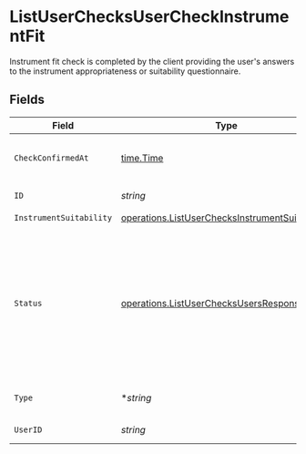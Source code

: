 # ListUserChecksUserCheckInstrumentFit

Instrument fit check is completed by the client providing the user's answers to the instrument appropriateness or suitability questionnaire.


## Fields

| Field                                                                                                                                                                       | Type                                                                                                                                                                        | Required                                                                                                                                                                    | Description                                                                                                                                                                 |
| --------------------------------------------------------------------------------------------------------------------------------------------------------------------------- | --------------------------------------------------------------------------------------------------------------------------------------------------------------------------- | --------------------------------------------------------------------------------------------------------------------------------------------------------------------------- | --------------------------------------------------------------------------------------------------------------------------------------------------------------------------- |
| `CheckConfirmedAt`                                                                                                                                                          | [time.Time](https://pkg.go.dev/time#Time)                                                                                                                                   | :heavy_check_mark:                                                                                                                                                          | Completion date and time of the instrument fit check.                                                                                                                       |
| `ID`                                                                                                                                                                        | *string*                                                                                                                                                                    | :heavy_check_mark:                                                                                                                                                          | User Check unique identifier.                                                                                                                                               |
| `InstrumentSuitability`                                                                                                                                                     | [operations.ListUserChecksInstrumentSuitability](../../models/operations/listuserchecksinstrumentsuitability.md)                                                            | :heavy_check_mark:                                                                                                                                                          | N/A                                                                                                                                                                         |
| `Status`                                                                                                                                                                    | [operations.ListUserChecksUsersResponseStatus](../../models/operations/listuserchecksusersresponsestatus.md)                                                                | :heavy_check_mark:                                                                                                                                                          | Final status of the instrument fit check.<br/>* IN_PROGRESS - Instrument fit check is in progress<br/>* PASSED - Instrument fit check passed<br/>* FAILED - Instrument fit check failed |
| `Type`                                                                                                                                                                      | **string*                                                                                                                                                                   | :heavy_minus_sign:                                                                                                                                                          | The type of check must be INSTRUMENT_FIT.                                                                                                                                   |
| `UserID`                                                                                                                                                                    | *string*                                                                                                                                                                    | :heavy_check_mark:                                                                                                                                                          | User unique identifier.                                                                                                                                                     |